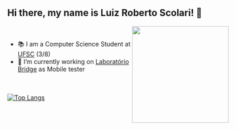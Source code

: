 ## Hi there, my name is Luiz Roberto Scolari! 👋

<picture> <img align="right" src="https://user-images.githubusercontent.com/74038190/212748842-9fcbad5b-6173-4175-8a61-521f3dbb7514.gif" width = 220px></picture>
<br>
- 📚 I am a Computer Science Student at [UFSC](https://ufsc.br/) (3/8)
- 🔭 I’m currently working on [Laboratório Bridge](https://portal.bridge.ufsc.br) as Mobile tester

<br><br>
[![Top Langs](https://github-readme-stats.vercel.app/api/top-langs/?username=LuizScolari&layout=compact)](https://github.com/EthanJamesLew/github-readme-stats-academic)
